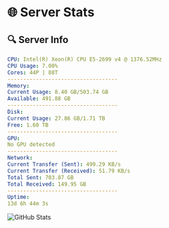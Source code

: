 # 🌐 Server Stats
## 🔍 Server Info
```yaml
CPU: Intel(R) Xeon(R) CPU E5-2699 v4 @ 1376.52MHz
CPU Usage: 7.00%
Cores: 44P | 88T
-----------------------------------
Memory:
Current Usage: 8.40 GB/503.74 GB
Available: 491.88 GB
-----------------------------------
Disk:
Current Usage: 27.86 GB/1.71 TB
Free: 1.60 TB
-----------------------------------
GPU:
No GPU detected
-----------------------------------
Network:
Current Transfer (Sent): 499.29 KB/s
Current Transfer (Received): 51.79 KB/s
Total Sent: 703.87 GB
Total Received: 149.95 GB
-----------------------------------
Uptime:
13d 6h 44m 3s
```
![GitHub Stats](https://img.shields.io/badge/Updated-2025-05-02_23:52:51-blue)